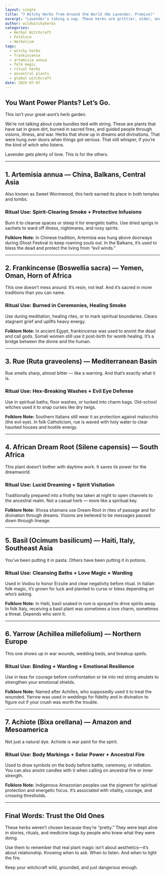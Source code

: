 ```yaml
---
layout: single
title: "7 Witchy Herbs from Around the World (No Lavender, Promise)"
excerpt: "Lavender’s taking a nap. These herbs are grittier, older, and far more interesting. From Balkan graveyards to Xhosa dream rites—this is plant magic passed down through smoke, sweat, and spirit."
author: wildwitchyherbs
categories: 
  - Herbal Witchcraft
  - Folklore
  - Herbalism
tags: 
  - witchy herbs
  - frankincense
  - artemisia annua
  - folk magic
  - ritual herbs
  - ancestral plants
  - global witchcraft
date: 2025-07-07
---
```


## You Want Power Plants? Let’s Go.

This isn’t your great-aunt’s herb garden.

We’re not talking about cute bundles tied with string. These are plants that have sat in grave dirt, burned in sacred fires, and guided people through visions, illness, and war. Herbs that show up in dreams and divinations. That were hung over doors when things got serious. That still whisper, if you’re the kind of witch who listens.

Lavender gets plenty of love. This is for the others.

---

## 1. Artemisia annua — China, Balkans, Central Asia

Also known as Sweet Wormwood, this herb earned its place in both temples and tombs.

### Ritual Use: Spirit-Clearing Smoke + Protective Infusions  
Burn it to cleanse spaces or steep it for energetic baths. Use dried sprigs in sachets to ward off illness, nightmares, and nosy spirits.

**Folklore Note:** In Chinese tradition, Artemisia was hung above doorways during Ghost Festival to keep roaming souls out. In the Balkans, it’s used to bless the dead and protect the living from “evil winds.”

---

## 2. Frankincense (Boswellia sacra) — Yemen, Oman, Horn of Africa

This one doesn’t mess around. It’s resin, not leaf. And it’s sacred in more traditions than you can name.

### Ritual Use: Burned in Ceremonies, Healing Smoke  
Use during meditation, healing rites, or to mark spiritual boundaries. Clears stagnant grief and uplifts heavy energy.

**Folklore Note:** In ancient Egypt, frankincense was used to anoint the dead and call gods. Somali women still use it post-birth for womb healing. It’s a bridge between the divine and the human.

---

## 3. Rue (Ruta graveolens) — Mediterranean Basin

Rue smells sharp, almost bitter — like a warning. And that’s exactly what it is.

### Ritual Use: Hex-Breaking Washes + Evil Eye Defense  
Use in spiritual baths, floor washes, or tucked into charm bags. Old-school witches used it to snap curses like dry twigs.

**Folklore Note:** Southern Italians still wear it as protection against malocchio (the evil eye). In folk Catholicism, rue is waved with holy water to clear haunted houses and hostile energy.

---

## 4. African Dream Root (Silene capensis) — South Africa

This plant doesn’t bother with daytime work. It saves its power for the dreamworld.

### Ritual Use: Lucid Dreaming + Spirit Visitation  
Traditionally prepared into a frothy tea taken at night to open channels to the ancestral realm. Not a casual herb — more like a spiritual key.

**Folklore Note:** Xhosa shamans use Dream Root in rites of passage and for divination through dreams. Visions are believed to be messages passed down through lineage.

---

## 5. Basil (Ocimum basilicum) — Haiti, Italy, Southeast Asia

You’ve been putting it in pasta. Others have been putting it in potions.

### Ritual Use: Cleansing Baths + Love Magic + Warding  
Used in Vodou to honor Erzulie and clear negativity before ritual. In Italian folk magic, it’s grown for luck and planted to curse or bless depending on who’s asking.

**Folklore Note:** In Haiti, basil soaked in rum is sprayed to drive spirits away. In folk Italy, receiving a basil plant was sometimes a love charm, sometimes a threat. Depends who sent it.

---

## 6. Yarrow (Achillea millefolium) — Northern Europe

This one shows up in war wounds, wedding beds, and breakup spells.

### Ritual Use: Binding + Warding + Emotional Resilience  
Use in teas for courage before confrontation or tie into red string amulets to strengthen your emotional shields.

**Folklore Note:** Named after Achilles, who supposedly used it to treat the wounded. Yarrow was used in weddings for fidelity and in divination to figure out if your crush was worth the trouble.

---

## 7. Achiote (Bixa orellana) — Amazon and Mesoamerica

Not just a natural dye. Achiote is war paint for the spirit.

### Ritual Use: Body Markings + Solar Power + Ancestral Fire  
Used to draw symbols on the body before battle, ceremony, or initiation. You can also anoint candles with it when calling on ancestral fire or inner strength.

**Folklore Note:** Indigenous Amazonian peoples use the pigment for spiritual protection and energetic focus. It’s associated with vitality, courage, and crossing thresholds.

---

## Final Words: Trust the Old Ones

These herbs weren’t chosen because they’re “pretty.” They were kept alive in stories, rituals, and medicine bags by people who knew what they were doing.

Use them to remember that real plant magic isn’t about aesthetics—it’s about relationship. Knowing when to ask. When to listen. And when to light the fire.

Keep your witchcraft wild, grounded, and just dangerous enough.

